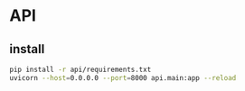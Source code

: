 # API

## install

```sh
pip install -r api/requirements.txt
uvicorn --host=0.0.0.0 --port=8000 api.main:app --reload
```
